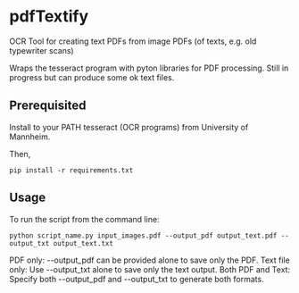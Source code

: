# pdfTextify
OCR Tool for creating text PDFs from image PDFs (of texts, e.g. old typewriter scans)

Wraps the tesseract program with pyton libraries for PDF processing. Still in progress but can produce some ok text files.

## Prerequisited 
Install to your PATH tesseract (OCR programs) from University of Mannheim.

Then,

``` pip install -r requirements.txt ```


## Usage 
To run the script from the command line:

``` python script_name.py input_images.pdf --output_pdf output_text.pdf --output_txt output_text.txt ```

PDF only: --output_pdf can be provided alone to save only the PDF.
Text file only: Use --output_txt alone to save only the text output.
Both PDF and Text: Specify both --output_pdf and --output_txt to generate both formats.
